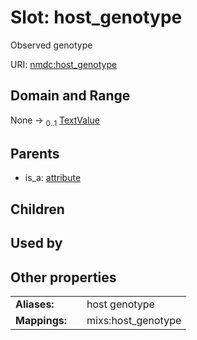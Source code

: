 
# Slot: host_genotype


Observed genotype

URI: [nmdc:host_genotype](https://microbiomedata/meta/host_genotype)


## Domain and Range

None &#8594;  <sub>0..1</sub> [TextValue](TextValue.md)

## Parents

 *  is_a: [attribute](attribute.md)

## Children


## Used by


## Other properties

|  |  |  |
| --- | --- | --- |
| **Aliases:** | | host genotype |
| **Mappings:** | | mixs:host_genotype |

